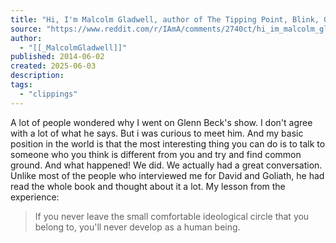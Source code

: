 ```yaml
---
title: "Hi, I'm Malcolm Gladwell, author of The Tipping Point, Blink, Outliers and--most recently--David and Goliath: Underdogs, Misfits and the Art of Battling Giants. Ask me anything!"
source: "https://www.reddit.com/r/IAmA/comments/2740ct/hi_im_malcolm_gladwell_author_of_the_tipping/"
author:
  - "[[_MalcolmGladwell]]"
published: 2014-06-02
created: 2025-06-03
description:
tags:
  - "clippings"
---
```

A lot of people wondered why I went on Glenn Beck's show. I don't agree with a lot of what he says. But i was curious to meet him. And my basic position in the world is that the most interesting thing you can do is to talk to someone who you think is different from you and try and find common ground. And what happened! We did. We actually had a great conversation. Unlike most of the people who interviewed me for David and Goliath, he had read the whole book and thought about it a lot. My lesson from the experience: 

> If you never leave the small comfortable ideological circle that you belong to, you'll never develop as a human being.